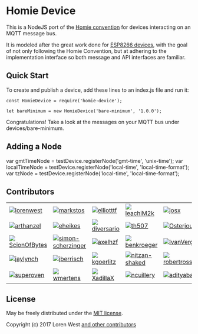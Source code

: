 Homie Device
============

This is a NodeJS port of the [Homie convention](https://github.com/marvinroger/homie) for devices interacting on an MQTT message bus.

It is modeled after the great work done for [ESP8266 devices](https://github.com/marvinroger/homie-esp8266), with the goal of not only following the Homie Convention, but at adhering to the implementation interface so both message and API interfaces are familiar.

Quick Start
-----------

To create and publish a device, add these lines to an index.js file and run it:

```
const HomieDevice = require('homie-device');

let bareMinimum = new HomieDevice('bare-minimum', '1.0.0');
```


Congratulations! Take a look at the messages on your MQTT bus under devices/bare-minimum.


Adding a Node
-------------


var gmtTimeNode = testDevice.registerNode('gmt-time', 'unix-time');
var localTimeNode = testDevice.registerNode('local-time', 'local-time-format');
var tzNode = testDevice.registerNode('local-time', 'local-time-format');

Contributors
------------
<table id="contributors"><tr><td><img src=https://avatars2.githubusercontent.com/u/373538?v=4><a href="https://github.com/lorenwest">lorenwest</a></td><td><img src=https://avatars1.githubusercontent.com/u/25829?v=4><a href="https://github.com/markstos">markstos</a></td><td><img src=https://avatars3.githubusercontent.com/u/447151?v=4><a href="https://github.com/elliotttf">elliotttf</a></td><td><img src=https://avatars0.githubusercontent.com/u/66902?v=4><a href="https://github.com/leachiM2k">leachiM2k</a></td><td><img src=https://avatars1.githubusercontent.com/u/791137?v=4><a href="https://github.com/josx">josx</a></td><td><img src=https://avatars2.githubusercontent.com/u/133277?v=4><a href="https://github.com/enyo">enyo</a></td></tr><tr><td><img src=https://avatars3.githubusercontent.com/u/1077378?v=4><a href="https://github.com/arthanzel">arthanzel</a></td><td><img src=https://avatars2.githubusercontent.com/u/1656140?v=4><a href="https://github.com/eheikes">eheikes</a></td><td><img src=https://avatars0.githubusercontent.com/u/355800?v=4><a href="https://github.com/diversario">diversario</a></td><td><img src=https://avatars3.githubusercontent.com/u/138707?v=4><a href="https://github.com/th507">th507</a></td><td><img src=https://avatars2.githubusercontent.com/u/506460?v=4><a href="https://github.com/Osterjour">Osterjour</a></td><td><img src=https://avatars0.githubusercontent.com/u/842998?v=4><a href="https://github.com/nsabovic">nsabovic</a></td></tr><tr><td><img src=https://avatars0.githubusercontent.com/u/5138570?v=4><a href="https://github.com/ScionOfBytes">ScionOfBytes</a></td><td><img src=https://avatars2.githubusercontent.com/u/2529835?v=4><a href="https://github.com/simon-scherzinger">simon-scherzinger</a></td><td><img src=https://avatars1.githubusercontent.com/u/175627?v=4><a href="https://github.com/axelhzf">axelhzf</a></td><td><img src=https://avatars3.githubusercontent.com/u/7782055?v=4><a href="https://github.com/benkroeger">benkroeger</a></td><td><img src=https://avatars3.githubusercontent.com/u/1443067?v=4><a href="https://github.com/IvanVergiliev">IvanVergiliev</a></td><td><img src=https://avatars1.githubusercontent.com/u/8839447?v=4><a href="https://github.com/jfelege">jfelege</a></td></tr><tr><td><img src=https://avatars2.githubusercontent.com/u/1246875?v=4><a href="https://github.com/jaylynch">jaylynch</a></td><td><img src=https://avatars1.githubusercontent.com/u/145742?v=4><a href="https://github.com/jberrisch">jberrisch</a></td><td><img src=https://avatars1.githubusercontent.com/u/9355665?v=4><a href="https://github.com/kgoerlitz">kgoerlitz</a></td><td><img src=https://avatars3.githubusercontent.com/u/1918551?v=4><a href="https://github.com/nitzan-shaked">nitzan-shaked</a></td><td><img src=https://avatars3.githubusercontent.com/u/3058150?v=4><a href="https://github.com/robertrossmann">robertrossmann</a></td><td><img src=https://avatars2.githubusercontent.com/u/498929?v=4><a href="https://github.com/roncli">roncli</a></td></tr><tr><td><img src=https://avatars2.githubusercontent.com/u/1355559?v=4><a href="https://github.com/superoven">superoven</a></td><td><img src=https://avatars2.githubusercontent.com/u/54934?v=4><a href="https://github.com/wmertens">wmertens</a></td><td><img src=https://avatars3.githubusercontent.com/u/2842176?v=4><a href="https://github.com/XadillaX">XadillaX</a></td><td><img src=https://avatars1.githubusercontent.com/u/4425455?v=4><a href="https://github.com/ncuillery">ncuillery</a></td><td><img src=https://avatars1.githubusercontent.com/u/618330?v=4><a href="https://github.com/adityabansod">adityabansod</a></td><td><img src=https://avatars3.githubusercontent.com/u/270632?v=4><a href="https://github.com/thetalecrafter">thetalecrafter</a></td></tr></table>

License
-------

May be freely distributed under the [MIT license](https://raw.githubusercontent.com/lorenwest/homie-device/master/LICENSE).

Copyright (c) 2017 Loren West 
[and other contributors](https://github.com/lorenwest/homie-device/graphs/contributors)

